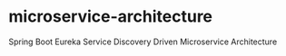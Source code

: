 # microservice-architecture
Spring Boot Eureka Service Discovery Driven Microservice Architecture 




